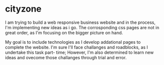 # cityzone


I am trying to build a web responsive business website and in the process, I'm implementing new ideas as i go. The corrosponding css pages are not in great order, as I'm focusing on the bigger picture on hand.

My goal is to include technologies as I develop addational pages to complete the website. I'm sure I'll face challanges and roadblocks, as I undertake this task part- time; However, I'm also determined to learn new ideas and ovecome those challanges through trial and error.
